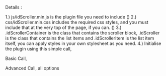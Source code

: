 Details : 

1.) js/idScroller.min.js is the plugin file you need to include (<script src="path_to_js_folder/idScroller.min.js"></script>)
2.) css/idScroller.min.css includes the required css styles, and you must include that at the very top of the page, if you can. (<link rel="stylesheet" href="path_to_css_folder/idScroller.min.css">)
3.) .idScrollerContainer is the class that contains the scroller block, .idScroller is the class that contains the list items and .idScrollerItem is the list item itself, you can apply styles in your own stylesheet as you need.
4.) Initialise the plugin using this simple call,

Basic Call,

<script>

$(document).ready(function() {

    $(".idScroller").idScroller();

});
</script>

Advanced Call, all options

<script>
$(document).ready(function() {

    $(".idScroller").idScroller({
        speed : 500, // animation speed.
        pause : 2000, // pause time.
        hoverPause : true, // pause the scroller on hover, true|false, default is true.
        infiniteLoop : true // infinite loop means, it will keep adding the elements one after one, on false, it will go back to top after animating the last element, true|false, default is true.
    });

});
</script>